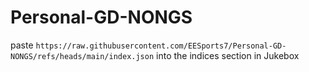 # Personal-GD-NONGS
paste `https://raw.githubusercontent.com/EESports7/Personal-GD-NONGS/refs/heads/main/index.json` into the indices section in Jukebox
